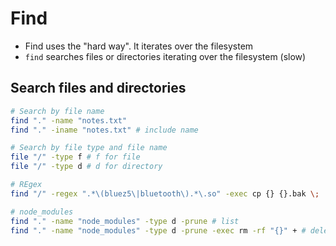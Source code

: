 # Find

- Find uses the "hard way". It iterates over the filesystem
- `find` searches files or directories iterating over the filesystem (slow)

## Search files and directories

```sh
# Search by file name
find "." -name "notes.txt"
find "." -iname "notes.txt" # include name

# Search by file type and file name
file "/" -type f # f for file
file "/" -type d # d for directory

# REgex
find "/" -regex ".*\(bluez5\|bluetooth\).*\.so" -exec cp {} {}.bak \;

# node_modules
find "." -name "node_modules" -type d -prune # list
find "." -name "node_modules" -type d -prune -exec rm -rf "{}" + # delete
```
